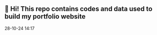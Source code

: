 ## 👋 Hi! This repo contains codes and data used to build my portfolio website

28-10-24 14:17







